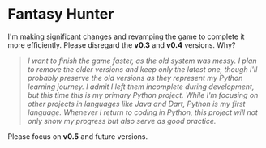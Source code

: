 # Fantasy Hunter

I'm making significant changes and revamping the game to complete it more efficiently. Please disregard the **v0.3** and **v0.4** versions. Why?

> *I want to finish the game faster, as the old system was messy. I plan to remove the older versions and keep only the latest one, though I'll probably preserve the old versions as they represent my Python learning journey. I admit I left them incomplete during development, but this time this is my primary Python project. While I'm focusing on other projects in languages like Java and Dart, Python is my first language. Whenever I return to coding in Python, this project will not only show my progress but also serve as good practice.*

Please focus on **v0.5** and future versions.
